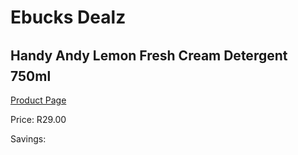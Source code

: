 
# Ebucks Dealz
## Handy Andy Lemon Fresh Cream Detergent 750ml
[Product Page](https://www.ebucks.com/web/shop/productSelected.do?prodId=1085562885&catId=908586136)

Price: R29.00

Savings: 


	